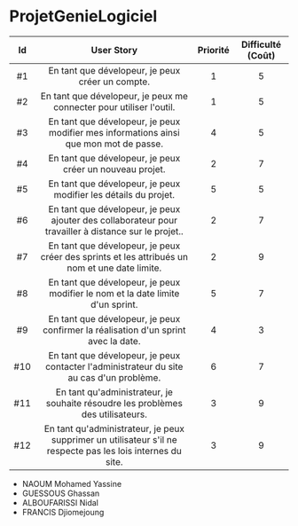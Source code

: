 # ProjetGenieLogiciel

| Id |      User Story      |  Priorité |  Difficulté (Coût) |
|:--:|:----------------------------------------------------------------------------:|:-:|:-:|
| #1 | En tant que dévelopeur, je peux créer un compte. | 1 | 5 |
| #2 | En tant que dévelopeur, je peux me connecter pour utiliser l'outil. | 1 | 5 |
| #3 | En tant que dévelopeur, je peux modifier mes informations ainsi que mon mot de passe. | 4 | 5 |
| #4 | En tant que dévelopeur, je peux créer un nouveau projet. | 2 | 7 |
| #5 | En tant que dévelopeur, je peux modifier les détails du projet. | 5 | 5 |
| #6 | En tant que dévelopeur, je peux ajouter des collaborateur pour travailler à distance sur le projet.. | 2 | 7 |
| #7 | En tant que dévelopeur, je peux créer des sprints et les attribués un nom et une date limite. | 2 | 9 | 
| #8 | En tant que dévelopeur, je peux modifier le nom et la date limite d'un sprint. | 5 | 7 |  
| #9 | En tant que dévelopeur, je peux confirmer la réalisation d'un sprint avec la date. | 4 | 3 |
| #10 | En tant que dévelopeur, je peux contacter l'administrateur du site au cas d'un problème. | 6 | 7 |
| #11 | En tant qu'administrateur, je souhaite résoudre les problèmes des utilisateurs. | 3 | 9 |
| #12 | En tant qu'administrateur, je peux supprimer un utilisateur s'il ne respecte pas les lois internes du site. | 3 | 9 | 




* NAOUM Mohamed Yassine
* GUESSOUS Ghassan
* ALBOUFARISSI Nidal
* FRANCIS Djiomejoung

